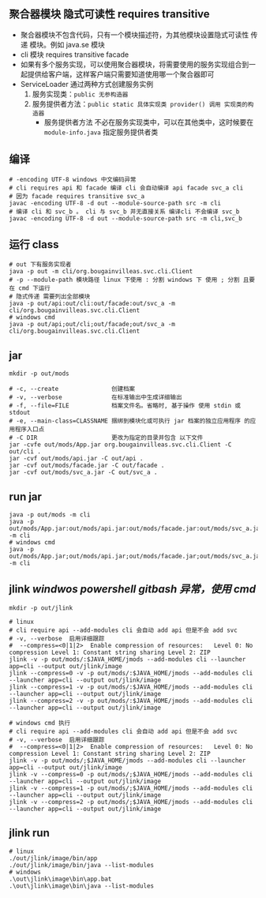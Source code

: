 ## 聚合器模块 隐式可读性 requires transitive

- 聚合器模块不包含代码，只有一个模块描述符，为其他模块设置隐式可读性 传递 模块。例如 java.se 模块
- cli 模块 requires transitive facade
- 如果有多个服务实现，可以使用聚合器模块，将需要使用的服务实现组合到一起提供给客户端，这样客户端只需要知道使用哪一个聚合器即可
- ServiceLoader 通过两种方式创建服务实例
    1. 服务实现类：`public 无参构造器`
    2. 服务提供者方法：`public static 具体实现类 provider() 调用 实现类的构造器`
        - 服务提供者方法 不必在服务实现类中，可以在其他类中，这时候要在 `module-info.java` 指定服务提供者类

## 编译

```shell
# -encoding UTF-8 windows 中文编码异常 
# cli requires api 和 facade 编译 cli 会自动编译 api facade svc_a cli
# 因为 facade requires transitive svc_a
javac -encoding UTF-8 -d out --module-source-path src -m cli
# 编译 cli 和 svc_b 。 cli 与 svc_b 并无直接关系 编译cli 不会编译 svc_b
javac -encoding UTF-8 -d out --module-source-path src -m cli,svc_b
```

## 运行 class

```shell
# out 下有服务实现者 
java -p out -m cli/org.bougainvilleas.svc.cli.Client
# -p --module-path 模块路径 linux 下使用 : 分割 windows 下 使用 ; 分割 且要在 cmd 下运行 
# 隐式传递 需要列出全部模块
java -p out/api:out/cli:out/facade:out/svc_a -m cli/org.bougainvilleas.svc.cli.Client
# windows cmd
java -p out/api;out/cli;out/facade;out/svc_a -m cli/org.bougainvilleas.svc.cli.Client
```

## jar

```shell
mkdir -p out/mods

# -c, --create               创建档案
# -v, --verbose              在标准输出中生成详细输出
# -f, --file=FILE            档案文件名。省略时, 基于操作 使用 stdin 或 stdout
# -e, --main-class=CLASSNAME 捆绑到模块化或可执行 jar 档案的独立应用程序 的应用程序入口点
# -C DIR                     更改为指定的目录并包含 以下文件
jar -cvfe out/mods/App.jar org.bougainvilleas.svc.cli.Client -C out/cli .
jar -cvf out/mods/api.jar -C out/api .
jar -cvf out/mods/facade.jar -C out/facade .
jar -cvf out/mods/svc_a.jar -C out/svc_a .
```

## run jar

```shell
java -p out/mods -m cli
java -p out/mods/App.jar:out/mods/api.jar:out/mods/facade.jar:out/mods/svc_a.jar -m cli
# windows cmd
java -p out/mods/App.jar;out/mods/api.jar;out/mods/facade.jar;out/mods/svc_a.jar -m cli
```

## jlink ***windwos powershell gitbash 异常，使用 cmd***

```shell
mkdir -p out/jlink

# linux
# cli require api --add-modules cli 会自动 add api 但是不会 add svc
# -v, --verbose  启用详细跟踪
#  --compress=<0|1|2>  Enable compression of resources:   Level 0: No compression Level 1: Constant string sharing Level 2: ZIP
jlink -v -p out/mods/:$JAVA_HOME/jmods --add-modules cli --launcher app=cli --output out/jlink/image
jlink --compress=0 -v -p out/mods/:$JAVA_HOME/jmods --add-modules cli --launcher app=cli --output out/jlink/image
jlink --compress=1 -v -p out/mods/:$JAVA_HOME/jmods --add-modules cli --launcher app=cli --output out/jlink/image
jlink --compress=2 -v -p out/mods/:$JAVA_HOME/jmods --add-modules cli --launcher app=cli --output out/jlink/image

# windows cmd 执行  
# cli require api --add-modules cli 会自动 add api 但是不会 add svc
# -v, --verbose  启用详细跟踪
#  --compress=<0|1|2>  Enable compression of resources:   Level 0: No compression Level 1: Constant string sharing Level 2: ZIP
jlink -v -p out/mods/;$JAVA_HOME/jmods --add-modules cli --launcher app=cli --output out/jlink/image
jlink -v --compress=0 -p out/mods/;$JAVA_HOME/jmods --add-modules cli --launcher app=cli --output out/jlink/image
jlink -v --compress=1 -p out/mods/;$JAVA_HOME/jmods --add-modules cli --launcher app=cli --output out/jlink/image
jlink -v --compress=2 -p out/mods/;$JAVA_HOME/jmods --add-modules cli --launcher app=cli --output out/jlink/image
```

## jlink run

```shell
# linux
./out/jlink/image/bin/app
./out/jlink/image/bin/java --list-modules
# windows
.\out\jlink\image\bin\app.bat
.\out\jlink\image\bin\java --list-modules
```